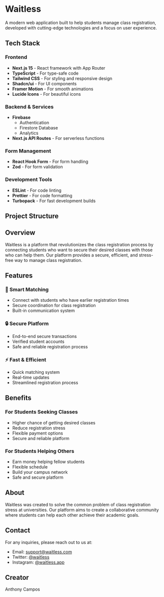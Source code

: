 # Waitless

A modern web application built to help students manage class registration, developed with cutting-edge technologies and a focus on user experience.

## Tech Stack

### Frontend
- **Next.js 15** - React framework with App Router
- **TypeScript** - For type-safe code
- **Tailwind CSS** - For styling and responsive design
- **Shadcn/ui** - For UI components
- **Framer Motion** - For smooth animations
- **Lucide Icons** - For beautiful icons

### Backend & Services
- **Firebase**
  - Authentication
  - Firestore Database
  - Analytics
- **Next.js API Routes** - For serverless functions

### Form Management
- **React Hook Form** - For form handling
- **Zod** - For form validation

### Development Tools
- **ESLint** - For code linting
- **Prettier** - For code formatting
- **Turbopack** - For fast development builds

## Project Structure

## Overview

Waitless is a platform that revolutionizes the class registration process by connecting students who want to secure their desired classes with those who can help them. Our platform provides a secure, efficient, and stress-free way to manage class registration.

## Features

### 🤝 Smart Matching
- Connect with students who have earlier registration times
- Secure coordination for class registration
- Built-in communication system

### 🔒 Secure Platform
- End-to-end secure transactions
- Verified student accounts
- Safe and reliable registration process

### ⚡ Fast & Efficient
- Quick matching system
- Real-time updates
- Streamlined registration process

## Benefits

### For Students Seeking Classes
- Higher chance of getting desired classes
- Reduce registration stress
- Flexible payment options
- Secure and reliable platform

### For Students Helping Others
- Earn money helping fellow students
- Flexible schedule
- Build your campus network
- Safe and secure platform

## About

Waitless was created to solve the common problem of class registration stress at universities. Our platform aims to create a collaborative community where students can help each other achieve their academic goals.

## Contact

For any inquiries, please reach out to us at:
- Email: support@waitless.com
- Twitter: [@waitless](https://twitter.com/waitless)
- Instagram: [@waitless.app](https://instagram.com/waitless.app)

## Creator

Anthony Campos